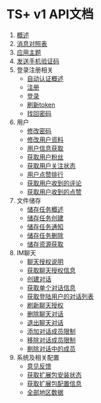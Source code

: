 # TS+ v1 API文档

1. [概述](概述.md)
2. [消息对照表](消息对照表.md)
3. [应用主题](应用主题.md)
4. [发送手机验证码](发送手机验证码.md)
5. 登录注册相关
    - [自动认证概述](自动认证概述.md)
    - [注册](用户注册.md)
    - [登录](用户登录.md)
    - [刷新token](刷新TOKEN.md)
    - [找回密码](找回密码.md)
6. 用户
    - [修改密码](用户修改密码.md)
    - [修改用户资料](修改用户资料.md)
    - [用户信息获取](用户信息获取.md)
    - [获取用户粉丝](获取用户的粉丝.md)
    - [获取用户关注状态](获取用户关注状态.md)
    - [用户点赞排行](用户点赞排行.md)
    - [获取用户收到的评论](获取用户收到的评论.md)
    - [获取用户收到的点赞](获取用户收到的点赞.md)
7. 文件储存
    - [储存任务概述](储存任务概述.md)
    - [储存任务创建](储存任务创建.md)
    - [储存任务通知](储存任务通知.md)
    - [储存任务删除](储存任务删除.md)
    - [储存资源获取](储存资源获取.md)
8. IM聊天
	- [聊天授权说明](聊天授权说明.md)
    - [获取聊天授权信息](获取聊天授权.md)
	- [创建对话](创建对话.md)
	- [获取单个对话信息](获取单个对话信息.md)
	- [获取登陆用户的对话列表](获取登陆用户的对话列表.md)
	- [刷新聊天授权](刷新聊天授权.md)
	- [删除聊天对话](删除聊天对话.md)
	- [退出聊天对话](退出聊天对话.md)
	- [添加对话成员限制](添加对话成员限制.md)
	- [移除对话成员限制](移除对话成员限制.md)
	- [剔除对话中的成员](剔除对话中的成员.md)
9. 系统及相关配置
    - [意见反馈](意见反馈.md)
    - [获取扩展包安装状态](获取扩展包安装状态.md)
    - [获取扩展包配置信息](获取扩展包配置信息.md)
    - [全部地区数据](areas/readme.md)